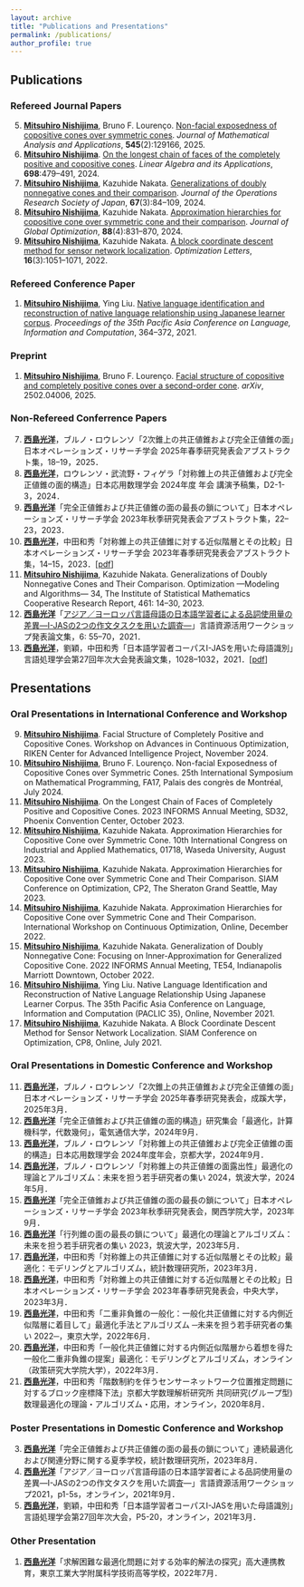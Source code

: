 ```yaml
---
layout: archive
title: "Publications and Presentations"
permalink: /publications/
author_profile: true
---
```

## Publications
### Refereed Journal Papers
5. <b><u>Mitsuhiro Nishijima</u></b>, Bruno F. Lourenço. <a href="https://doi.org/10.1016/j.jmaa.2024.129166" target="_blank" rel="noopener noreferrer">Non-facial exposedness of copositive cones over symmetric cones</a>. <i>Journal of Mathematical Analysis and Applications</i>, <b>545</b>(2):129166, 2025.
4. <b><u>Mitsuhiro Nishijima</u></b>. <a href="https://doi.org/10.1016/j.laa.2024.06.012" target="_blank" rel="noopener noreferrer">On the longest chain of faces of the completely positive and copositive cones</a>. <i>Linear Algebra and its Applications</i>, <b>698</b>:479&ndash;491, 2024.
3. <b><u>Mitsuhiro Nishijima</u></b>, Kazuhide Nakata. <a href="https://doi.org/10.15807/jorsj.67.84" target="_blank" rel="noopener noreferrer">Generalizations of doubly nonnegative cones and their comparison</a>. <i>Journal of the Operations Research Society of Japan</i>, <b>67</b>(3):84&ndash;109, 2024.
2. <b><u>Mitsuhiro Nishijima</u></b>, Kazuhide Nakata. <a href="https://doi.org/10.1007/s10898-023-01319-3" target="_blank" rel="noopener noreferrer">Approximation hierarchies for copositive cone over symmetric cone and their comparison</a>. <i>Journal of Global Optimization</i>, <b>88</b>(4):831&ndash;870, 2024.
1. <b><u>Mitsuhiro Nishijima</u></b>, Kazuhide Nakata. <a href="https://doi.org/10.1007/s11590-021-01762-9" target="_blank" rel="noopener noreferrer">A block coordinate descent method for sensor network localization</a>. <i>Optimization Letters</i>, <b>16</b>(3):1051&ndash;1071, 2022.

### Refereed Conference Paper
1. <b><u>Mitsuhiro Nishijima</u></b>, Ying Liu. <a href="https://aclanthology.org/2021.paclic-1.39/" target="_blank" rel="noopener noreferrer">Native language identification and reconstruction of native language relationship using Japanese learner corpus</a>. <i>Proceedings of the 35th Pacific Asia Conference on Language, Information and Computation</i>, 364&ndash;372, 2021.

### Preprint
1. <b><u>Mitsuhiro Nishijima</u></b>, Bruno F. Lourenço. <a href="
https://doi.org/10.48550/arXiv.2502.04006" target="_blank" rel="noopener noreferrer">Facial structure of copositive and completely positive cones over a second-order cone</a>. <i>arXiv</i>, 2502.04006, 2025.

### Non-Refereed Conferrence Papers
7. <b><u>西島光洋</u></b>，ブルノ・ロウレンソ「2次錐上の共正値錐および完全正値錐の面」日本オペレーションズ・リサーチ学会 2025年春季研究発表会アブストラクト集，18–19，2025．
6. <b><u>西島光洋</u></b>，ロウレンソ・武流野・フィゲラ「対称錐上の共正値錐および完全正値錐の面的構造」日本応用数理学会 2024年度 年会 講演予稿集，D2-1-3，2024．
5. <b><u>西島光洋</u></b>「完全正値錐および共正値錐の面の最長の鎖について」日本オペレーションズ・リサーチ学会 2023年秋季研究発表会アブストラクト集，22–23，2023．
4. <b><u>西島光洋</u></b>，中田和秀「対称錐上の共正値錐に対する近似階層とその比較」日本オペレーションズ・リサーチ学会 2023年春季研究発表会アブストラクト集，14–15，2023．[<a href="https://orsj.org/wp-content/nc-abstract/nc2023s/2023s-1-A-6.pdf" target="_blank" rel="noopener noreferrer">pdf</a>]
3. <b><u>Mitsuhiro Nishijima</u></b>, Kazuhide Nakata. Generalizations of Doubly Nonnegative Cones and Their Comparison. Optimization &mdash;Modeling and Algorithms&mdash; 34, The Institute of Statistical Mathematics Cooperative Research Report, 461: 14&ndash;30, 2023.
2. <b><u>西島光洋</u></b>「<a href="http://doi.org/10.15084/00003480" target="_blank" rel="noopener noreferrer">アジア／ヨーロッパ言語母語の日本語学習者による品詞使用量の差異―I-JASの2つの作文タスクを用いた調査―</a>」言語資源活用ワークショップ発表論文集，6: 55&ndash;70，2021．
1. <b><u>西島光洋</u></b>，劉穎，中田和秀「日本語学習者コーパスI-JASを用いた母語識別」言語処理学会第27回年次大会発表論文集，1028–1032，2021．[<a href="https://www.anlp.jp/proceedings/annual_meeting/2021/pdf_dir/P5-20.pdf" target="_blank" rel="noopener noreferrer">pdf</a>]

## Presentations
### Oral Presentations in International Conference and Workshop
9. <b><u>Mitsuhiro Nishijima</u></b>. Facial Structure of Completely Positive and Copositive Cones. Workshop on Advances in Continuous Optimization, RIKEN Center for Advanced Intelligence Project, November 2024.
8. <b><u>Mitsuhiro Nishijima</u></b>, Bruno F. Lourenço. Non-facial Exposedness of Copositive Cones over Symmetric Cones. 25th International Symposium on Mathematical Programming, FA17, Palais des congrès de Montréal, July 2024.
7. <b><u>Mitsuhiro Nishijima</u></b>. On the Longest Chain of Faces of Completely Positive and Copositive Cones. 2023 INFORMS Annual Meeting, SD32, Phoenix Convention Center, October 2023.
6. <b><u>Mitsuhiro Nishijima</u></b>, Kazuhide Nakata. Approximation Hierarchies for Copositive Cone over Symmetric Cone. 10th International Congress on Industrial and Applied Mathematics, 01718, Waseda University, August 2023.
5. <b><u>Mitsuhiro Nishijima</u></b>, Kazuhide Nakata. Approximation Hierarchies for Copositive Cone over Symmetric Cone and Their Comparison. SIAM Conference on Optimization, CP2, The Sheraton Grand Seattle, May 2023.
4. <b><u>Mitsuhiro Nishijima</u></b>, Kazuhide Nakata. Approximation Hierarchies for Copositive Cone over Symmetric Cone and Their Comparison. International Workshop on Continuous Optimization, Online, December 2022.
3. <b><u>Mitsuhiro Nishijima</u></b>, Kazuhide Nakata. Generalization of Doubly Nonnegative Cone: Focusing on Inner-Approximation for Generalized Copositive Cone. 2022 INFORMS Annual Meeting, TE54, Indianapolis Marriott Downtown, October 2022.
2. <b><u>Mitsuhiro Nishijima</u></b>, Ying Liu. Native Language Identification and Reconstruction of Native Language Relationship Using Japanese Learner Corpus. The 35th Pacific Asia Conference on Language, Information and Computation (PACLIC 35), Online, November 2021.
1. <b><u>Mitsuhiro Nishijima</u></b>, Kazuhide Nakata. A Block Coordinate Descent Method for Sensor Network Localization. SIAM Conference on Optimization, CP8, Online, July 2021.

### Oral Presentations in Domestic Conference and Workshop
11. <b><u>西島光洋</u></b>，ブルノ・ロウレンソ「2次錐上の共正値錐および完全正値錐の面」日本オペレーションズ・リサーチ学会 2025年春季研究発表会，成蹊大学，2025年3月．
10. <b><u>西島光洋</u></b>「完全正値錐および共正値錐の面的構造」研究集会「最適化，計算機科学，代数幾何」，電気通信大学，2024年9月．
9. <b><u>西島光洋</u></b>，ブルノ・ロウレンソ「対称錐上の共正値錐および完全正値錐の面的構造」日本応用数理学会 2024年度年会，京都大学，2024年9月．
8. <b><u>西島光洋</u></b>，ブルノ・ロウレンソ「対称錐上の共正値錐の面露出性」最適化の理論とアルゴリズム：未来を担う若手研究者の集い 2024，筑波大学，2024年5月．
7. <b><u>西島光洋</u></b>「完全正値錐および共正値錐の面の最長の鎖について」日本オペレーションズ・リサーチ学会 2023年秋季研究発表会，関西学院大学，2023年9月．
6. <b><u>西島光洋</u></b>「行列錐の面の最長の鎖について」最適化の理論とアルゴリズム：未来を担う若手研究者の集い 2023，筑波大学，2023年5月．
5. <b><u>西島光洋</u></b>，中田和秀「対称錐上の共正値錐に対する近似階層とその比較」最適化：モデリングとアルゴリズム，統計数理研究所，2023年3月．
4. <b><u>西島光洋</u></b>，中田和秀「対称錐上の共正値錐に対する近似階層とその比較」日本オペレーションズ・リサーチ学会 2023年春季研究発表会，中央大学，2023年3月．
3. <b><u>西島光洋</u></b>，中田和秀「二重非負錐の一般化：一般化共正値錐に対する内側近似階層に着目して」最適化手法とアルゴリズム ─未来を担う若手研究者の集い 2022─，東京大学，2022年6月．
2. <b><u>西島光洋</u></b>，中田和秀「一般化共正値錐に対する内側近似階層から着想を得た一般化二重非負錐の提案」最適化：モデリングとアルゴリズム，オンライン（政策研究大学院大学），2022年3月．
1. <b><u>西島光洋</u></b>，中田和秀「階数制約を伴うセンサーネットワーク位置推定問題に対するブロック座標降下法」京都大学数理解析研究所 共同研究(グループ型) 数理最適化の理論・アルゴリズム・応用，オンライン，2020年8月．

### Poster Presentations in Domestic Conference and Workshop
3. <b><u>西島光洋</u></b>「完全正値錐および共正値錐の面の最長の鎖について」連続最適化および関連分野に関する夏季学校，統計数理研究所，2023年8月．
2. <b><u>西島光洋</u></b>「アジア／ヨーロッパ言語母語の日本語学習者による品詞使用量の差異―I-JASの2つの作文タスクを用いた調査―」言語資源活用ワークショップ2021，p1-5s，オンライン，2021年9月．
1. <b><u>西島光洋</u></b>，劉穎，中田和秀「日本語学習者コーパスI-JASを用いた母語識別」言語処理学会第27回年次大会，P5-20，オンライン，2021年3月．

### Other Presentation
1. <b><u>西島光洋</u></b>「求解困難な最適化問題に対する効率的解法の探究」高大連携教育，東京工業大学附属科学技術高等学校，2022年7月．
